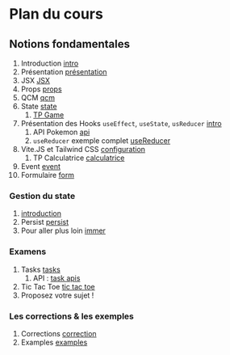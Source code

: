 # Plan du cours

## Notions fondamentales

1. Introduction [intro](./Supports/chap_introduction.md)
2. Présentation [présentation](./Supports/chap_presentation.md)
3. JSX [JSX](./Supports/chap_jsx.md)
4. Props [props](./Supports/chap_props.md)
5. QCM [qcm](./QCM/chap_generalites.md)
6. State [state](./Supports/chap_state.md)
   1. [TP Game](./TP/01_game.md)
7. Présentation des Hooks `useEffect`, `useState`, `usReducer` [intro](./Supports/chap-hook-part_01.md)
   1. API Pokemon [api](./Examples/example-pokenom-api.html)
   2. `useReducer` exemple complet [useReducer](./Examples/example-useReducer.html)
8. Vite.JS et Tailwind CSS [configuration](./Supports/chap-vitejs.md) 
   1. TP Calculatrice [calculatrice](./TP/02_calculatrice.md)
9.  Event [event](./Supports/chap_event.md)
10. Formulaire [form](./Supports/chap_form.md)

### Gestion du state

1. [introduction](./Supports/chap-intro-zustand.md)
2. Persist [persist](./Supports/chap-zustand-persist.md)
3. Pour aller plus loin [immer](./Supports/chap-intro-immer.md)

### Examens

1. Tasks [tasks](./Examens/examen-tasks.md)
   1. API : [task apis](./api-task/)
2. Tic Tac Toe [tic tac toe](./Examens/exame-tic-tac-toe.md)
3. Proposez votre sujet !

### Les corrections & les exemples

1. Corrections [correction](./Corrections/)
2. Examples [examples](./Examples/)
